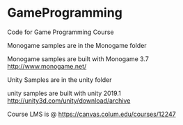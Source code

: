 # GameProgramming
Code for Game Programming Course

Monogame samples are in the Monogame folder
  
  Monogame samples are built with Monogame 3.7 http://www.monogame.net/
  
Unity Samples are in the unity folder
  
  unity samples are built with unity 2019.1 http://unity3d.com/unity/download/archive

Course LMS is @ https://canvas.colum.edu/courses/12247
